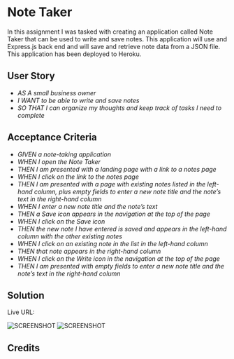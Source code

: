 # Note Taker

In this assignment I was tasked with creating an application called Note Taker that can be used to write and save notes. This application will use and Express.js back end and will save and retrieve note data from a JSON file. This application has been deployed to Heroku.

## User Story

- _AS A small business owner_
- _I WANT to be able to write and save notes_
- _SO THAT I can organize my thoughts and keep track of tasks I need to complete_

## Acceptance Criteria

- _GIVEN a note-taking application_
- _WHEN I open the Note Taker_
- _THEN I am presented with a landing page with a link to a notes page_
- _WHEN I click on the link to the notes page_
- _THEN I am presented with a page with existing notes listed in the left-hand column, plus empty fields to enter a new note title and the note’s text in the right-hand column_
- _WHEN I enter a new note title and the note’s text_
- _THEN a Save icon appears in the navigation at the top of the page_
- _WHEN I click on the Save icon_
- _THEN the new note I have entered is saved and appears in the left-hand column with the other existing notes_
- _WHEN I click on an existing note in the list in the left-hand column_
- _THEN that note appears in the right-hand column_
- _WHEN I click on the Write icon in the navigation at the top of the page_
- _THEN I am presented with empty fields to enter a new note title and the note’s text in the right-hand column_

## Solution

Live URL: 

![SCREENSHOT]()
![SCREENSHOT]()

## Credits